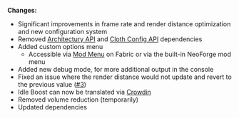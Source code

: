 **Changes:**
- Significant improvements in frame rate and render distance optimization and new configuration system
- Removed [Architectury API](https://github.com/architectury/architectury-api) and [Cloth Config API](https://github.com/shedaniel/cloth-config) dependencies
- Added custom options menu
    - Accessible via [Mod Menu](https://github.com/TerraformersMC/ModMenu) on Fabric or via the built-in NeoForge mod menu
- Added new debug mode, for more additional output in the console
- Fixed an issue where the render distance would not update and revert to the previous value ([#3](https://github.com/moritz-htk/idle-boost/issues/3))
- Idle Boost can now be translated via [Crowdin](https://crowdin.com/project/idle-boost)
- Removed volume reduction (temporarily)
- Updated dependencies